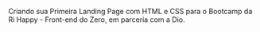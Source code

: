 
Criando sua Primeira Landing Page com HTML e CSS para o Bootcamp da Ri Happy - Front-end do Zero, em parceria com a  Dio.

